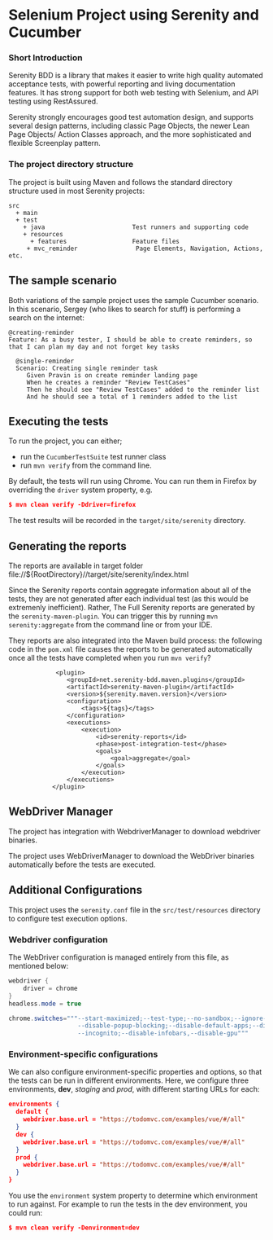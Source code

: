 # Selenium Project using Serenity and Cucumber

### Short Introduction

Serenity BDD is a library that makes it easier to write high quality automated acceptance tests, with powerful reporting and living documentation features. It has strong support for both web testing with Selenium, and API testing using RestAssured.

Serenity strongly encourages good test automation design, and supports several design patterns, including classic Page Objects, the newer Lean Page Objects/ Action Classes approach, and the more sophisticated and flexible Screenplay pattern.


### The project directory structure
The project is built using Maven and follows the standard directory structure used in most Serenity projects:
```Gherkin
src
  + main
  + test
    + java                        Test runners and supporting code
    + resources
      + features                  Feature files
     + mvc_reminder                Page Elements, Navigation, Actions, etc. 
```

## The sample scenario
Both variations of the sample project uses the sample Cucumber scenario. In this scenario, Sergey (who likes to search for stuff) is performing a search on the internet:

```Gherkin
@creating-reminder
Feature: As a busy tester, I should be able to create reminders, so that I can plan my day and not forget key tasks

  @single-reminder
  Scenario: Creating single reminder task
     Given Pravin is on create reminder landing page
     When he creates a reminder "Review TestCases"
     Then he should see "Review TestCases" added to the reminder list
     And he should see a total of 1 reminders added to the list

```

## Executing the tests
To run the  project, you can either;
 * run the `CucumberTestSuite` test runner class
 * run `mvn verify` from the command line.

By default, the tests will run using Chrome. You can run them in Firefox by overriding the `driver` system property, e.g.
```json
$ mvn clean verify -Ddriver=firefox
```
The test results will be recorded in the `target/site/serenity` directory.

## Generating the reports

The reports are available in target folder file://${RootDirectory}//target/site/serenity/index.html

Since the Serenity reports contain aggregate information about all of the tests, they are not generated after each individual test (as this would be extremenly inefficient). Rather, The Full Serenity reports are generated by the `serenity-maven-plugin`. You can trigger this by running `mvn serenity:aggregate` from the command line or from your IDE.

They reports are also integrated into the Maven build process: the following code in the `pom.xml` file causes the reports to be generated automatically once all the tests have completed when you run `mvn verify`?

```
             <plugin>
                <groupId>net.serenity-bdd.maven.plugins</groupId>
                <artifactId>serenity-maven-plugin</artifactId>
                <version>${serenity.maven.version}</version>
                <configuration>
                    <tags>${tags}</tags>
                </configuration>
                <executions>
                    <execution>
                        <id>serenity-reports</id>
                        <phase>post-integration-test</phase>
                        <goals>
                            <goal>aggregate</goal>
                        </goals>
                    </execution>
                </executions>
            </plugin>
```

## WebDriver Manager
The project has integration with WebdriverManager to download webdriver binaries.

The project uses WebDriverManager to download the WebDriver binaries automatically before the tests are executed.

## Additional Configurations

This project uses the `serenity.conf` file in the `src/test/resources` directory to configure test execution options.  
### Webdriver configuration
The WebDriver configuration is managed entirely from this file, as mentioned below:
```java
webdriver {
    driver = chrome
}
headless.mode = true

chrome.switches="""--start-maximized;--test-type;--no-sandbox;--ignore-certificate-errors;
                   --disable-popup-blocking;--disable-default-apps;--disable-extensions-file-access-check;
                   --incognito;--disable-infobars,--disable-gpu"""

```


### Environment-specific configurations
We can also configure environment-specific properties and options, so that the tests can be run in different environments. Here, we configure three environments, __dev__, _staging_ and _prod_, with different starting URLs for each:
```json
environments {
  default {
    webdriver.base.url = "https://todomvc.com/examples/vue/#/all"
  }
  dev {
    webdriver.base.url = "https://todomvc.com/examples/vue/#/all"
  }
  prod {
    webdriver.base.url = "https://todomvc.com/examples/vue/#/all"
  }
}
```

You use the `environment` system property to determine which environment to run against. For example to run the tests in the dev environment, you could run:
```json
$ mvn clean verify -Denvironment=dev
```

